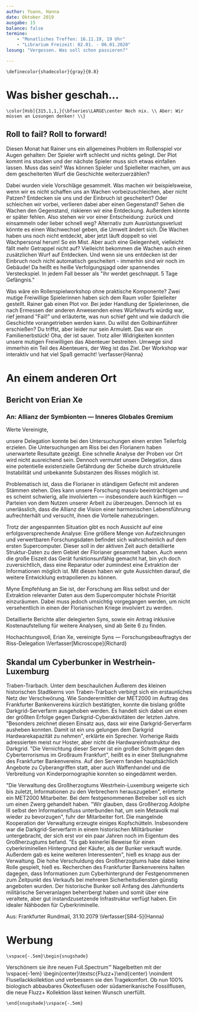 ```yaml
---
author: Yoann, Hanna
date: Oktober 2019
ausgabe: 15
balance: false
termine:
    - "Monatliches Treffen: 16.11.19, 19 Uhr"
    - "Librarium Freizeit: 02.01. - 06.01.2020"
losung: "Vergessen. Was soll schon passieren?"

---
```


```{=tex}
\definecolor{shadecolor}{gray}{0.8}
```

# Was bisher geschah...
```{=tex}
\color[Hsb]{315,1,1,}{\bfseries\LARGE\center Noch nix. \\ Aber: Wir müssen an Losungen denken! \\}
```

## Roll to fail? Roll to forward!
Diesen Monat hat Rainer uns ein allgemeines Problem im Rollenspiel vor Augen gehalten: Der Spieler wirft schlecht und nichts gelingt.
Der Plot kommt ins stocken und der nächste Spieler muss sich etwas einfallen lassen.
Muss das sein?
Was können Spieler und Spielleiter machen, um aus dem gescheiterten Wurf die Geschichte weiterzuerzählen?

Dabei wurden viele Vorschläge gesammelt.
Was machen wir beispielsweise, wenn wir es nicht schaffen uns an Wachen vorbeizuschleichen, aber nicht Patzen?
Entdecken sie uns und der Einbruch ist gescheitert?
Oder schleichen wir vorbei, verlieren dabei aber einen Gegenstand?
Sehen die Wachen den Gegenstand, riskieren wir eine Entdeckung.
Außerdem könnte er später fehlen.
Also stehen wir vor einer Entscheidung: zurück und einsammeln oder lieber schnell weg?
Alternativ zum Ausrüstungsverlust könnte es einen Wachwechsel geben, die Umwelt ändert sich.
Die Wachen haben uns noch nicht entdeckt, aber jetzt läuft doppelt so viel Wachpersonal herum!
So ein Mist.
Aber auch eine Gelegenheit, vielleicht fällt mehr Getrappel nicht auf?
Vielleicht bekommen die Wachen auch einen zusätzlichen Wurf auf Entdecken.
Und wenn sie uns entdecken ist der Einbruch noch nicht automatisch gescheitert - immerhin sind wir noch im Gebäude!
Da heißt es heiße Verfolgungsjagd oder spannendes Versteckspiel.
In jedem Fall besser als "Ihr werdet geschnappt. 5 Tage Gefängnis."

Was wäre ein Rollenspielworkshop ohne praktische Komponente? Zwei mutige Freiwillige Spielerinnen haben sich dem Raum voller Spielleiter gestellt. Rainer gab einen Plot vor.
Bei jeder Handlung der Spielerinnen, die nach Ermessen der anderen Anwesenden eines Würfelwurfs würdig war, rief jemand "Fail!" und erläuterte, was nun schief geht und wie dadurch die Geschichte vorangetrieben werden kann.
Du willst den Golbinanführer erschießen?
Du triffst, aber leider nur sein Armulett.
Das war ein Familienerbstück! Oha, der ist sauer.
Trotz aller Widrigkeiten konnten unsere mutigen Freiwilligen das Abenteuer bestreiten.
Umwege sind immerhin ein Teil des Abenteuers, der Weg ist das Ziel.
Der Workshop war interaktiv und hat viel Spaß gemacht!
\verfasser{Hanna}

# An einem anderen Ort

## Bericht von Erian Xe
### An: Allianz der Symbionten — Inneres Globales Gremium
Werte Vereinigte,

unsere Delegation konnte bei den Untersuchungen einen ersten Teilerfolg erzielen. Die Untersuchungen am Riss bei den Florianern haben unerwartete Resultate gezeigt. Eine schnelle Analyse der Proben vor Ort wird nicht ausreichend sein. Dennoch vermutet unsere Delegation, dass eine potentielle existenzielle Gefährdung der Scheibe durch strukturelle Instabilität und unbekannte Substanzen des Risses möglich ist.

Problematisch ist, dass die Florianer in ständigem Gefecht mit anderen Stämmen stehen. Dies kann unsere Forschung massiv beeinträchtigen und es scheint schwierig, alle involvierten — insbesondere auch künftigen — Parteien von dem Nutzen unserer Arbeit zu überzeugen. Dennoch ist es unerlässlich, dass die Allianz die Vision einer harmonischen Lebensführung aufrechterhält und versucht, ihnen die Vorteile nahezubringen.

Trotz der angespannten Situation gibt es noch Aussicht auf eine erfolgsversprechende Analyse: Eine größere Menge von Aufzeichnungen und verwertbaren Forschungsdaten befindet sich wahrscheinlich auf dem ersten Supercomputer. Dieser soll in der aktiven Zeit auch detaillierte Struktur-Daten zu dem Gebiet der Florianer gesammelt haben. Auch wenn die große Eiszeit das Gerät funktionsunfähig gemacht hat, bin ych doch zuversichtlich, dass eine Reparatur oder zumindest eine Extraktion der Informationen möglich ist. Mit diesen haben wir gute Aussichten darauf, die weitere Entwicklung extrapolieren zu können.

Myne Empfehlung an Sie ist, der Forschung am Riss selbst und der Extraktion relevanter Daten aus dem Supercomputer höchste Priorität einzuräumen. Dabei muss jedoch umsichtig vorgegangen werden, um nicht versehentlich in einen der Florianischen Kriege involviert zu werden.

Detaillierte Berichte aller delegierten Syns, sowie ein Antrag inklusive Kostenaufstellung für weitere Analysen, sind ab Seite 6 zu finden.

Hochachtungsvoll,
Erian Xe, vereinigte Syns — Forschungsbeauftragtys der Riss-Delegation
\Verfasser[Microscope]{Richard}

## Skandal um Cyberbunker in Westrhein-Luxemburg
Traben-Trarbach. Unter dem beschaulichen Äußerem des kleinen historischen Stadtkerns von Traben-Trarbach verbirgt sich ein erstaunliches Netz der Verschwörung.
Wie Sonderermittler der MET2000 im Auftrag des Frankfurter Bankenvereins kürzlich bestätigten, konnte die bislang größte Darkgrid-Serverfarm ausgehoben werden.
Es handelt sich dabei um einen der größten Erfolge gegen Darkgrid-Cyberaktivitäten der letzten Jahre.
"Besonders zeichnet diesen Einsatz aus, dass wir eine Darkgrid-Serverfarm ausheben konnten. Damit ist ein uns gelungen dem Darkgrid Hardwarekapazität zu nehmen", erklärte ein Sprecher.
Vorherige Raids adressierten meist nur Hoster, aber nicht die Hardwareinfrastruktur des Darkgrid.
"Die Vernichtung dieser Server ist ein großer Schritt gegen den Cyberterrorismus im Großraum Frankfurt", heißt es in einer Stellungnahme des Frankfurter Bankenvereins.
Auf den Servern fanden hauptsächlich Angebote zu Cyberangriffen statt, aber auch Waffenhandel und die Verbreitung von Kinderpornographie konnten so eingedämmt werden.

"Die Verwaltung des Großherzogtums Westrhein-Luxemburg weigerte sich bis zuletzt, Informationen zu den Verbrechern herauszugeben", erörterte ein MET2000 Mitarbeiter.
Bei dem festgenommenen Betreiber soll es sich um einen Zwerg gehandelt haben.
"Wir glauben, dass Großherzog Adolphe III selbst den Informationsfluss unterbunden hat, um sein Metavolk mal wieder zu bevorzugen", fuhr der Mitarbeiter fort.
Die mangelnde Kooperation der Verwaltung erzeugte einiges Kopfschütteln.
Insbesondere war die Darkgrid-Serverfarm in einem historischen Militärbunker untergebracht, der sich erst vor ein paar Jahren noch im Eigentum des Großherzugtums befand.
"Es gab keinerlei Beweise für einen cyberkriminellen Hintergrund der Käufer, als der Bunker verkauft wurde. Außerdem gab es keine weiteren Interessenten", hieß es knapp aus der Verwaltung.
Die hohe Verschuldung des Großherzogtums habe dabei keine Rolle gespielt, hieß es.
Recherchen des Frankfurter Bankenvereins halten dagegen, dass Informationen zum Cyberhintergrund der Festgenommenen zum Zeitpunkt des Verkaufs bei mehreren Sicherheitsdiensten günstig angeboten wurden.
Der historische Bunker soll Anfang des Jahrhunderts militärische Serveranlagen beherrbergt haben und somit über eine veraltete, aber gut instandzusetzende Infrastruktur verfügt haben.
Ein idealer Nähboden für Cyberkriminelle.

 Aus: Frankfurter Rundmail, 31.10.2079
\Verfasser[SR4-5]{Hanna}

# Werbung

```{=tex}
\vspace{-.5em}\begin{snugshade}
```
Verschönern sie ihre neuen Full.Spectrum™ Nagelbetten mit der
\vspace{-1em}
\begin{center}\textsc{Fluzz+}\end{center} \noindent Flusellackkollektion und verbessern sie den Tragekomfort. Ob nun 100% biologisch abbaubares Ökotexflusen oder südamerikanische Fossilflusen, die neue Fluzz+ Kollektion lässt keinen Wunsch unerfüllt.  
```{=tex}
\end{snugshade}\vspace{-.5em}
```
